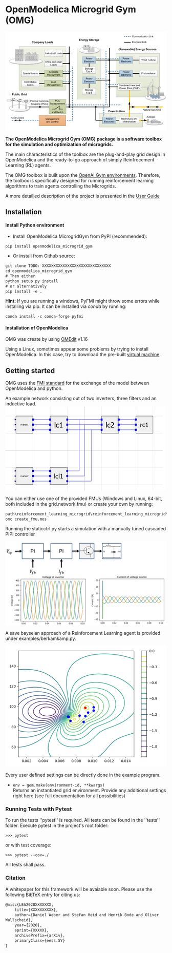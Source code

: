 # OpenModelica Microgrid Gym (OMG)
![](docs/pictures/microgrid.jpg)


__The OpenModelica Microgrid Gym (OMG) package is a software toolbox for the
simulation and optimization of microgrids.__ 

The main characteristics of the toolbox are the plug-and-play grid design in OpenModelica and the ready-to-go approach of simply Reinfrocement Learning (RL) agents. 

The OMG toolbox is built upon the [OpenAI Gym environments](https://gym.openai.com/). 
Therefore, the toolbox is specifically designed for running reinforcement 
learning algorithms to train agents controlling the Microgrids.

A more detailled description of the project is presented in the [User Guide](/user_guide/user_guide.html)

## Installation

#### Install Python environment
- Install OpenModelica MicrogridGym from PyPI (recommended):

```
pip install openmodelica_microgrid_gym
```

- Or install from Github source:

```
git clone TODO: XXXXXXXXXXXXXXXXXXXXXXXXXXXXXX 
cd openmodelica_microgrid_gym
# Then either
python setup.py install
# or alternatively
pip install -e .
```

**Hint:** If you are running a windows, PyFMI might throw some errors while installing via pip.
It can be installed via _conda_ by running:

```
conda install -c conda-forge pyfmi 
```

#### Installation of OpenModelica

OMG was create by using [OMEdit](https://openmodelica.org/download/download-windows) v1.16

Using a Linux, sometimes appear some problems by trying to install OpenModelica. In this case, try to download the pre-built [virtual machine](https://openmodelica.org/download/virtual-machine). 


## Getting started



OMG uses the [FMI standard](https://fmi-standard.org/) for the exchange of the model between OpenModelica and python.

An example network consisting out of two inverters, three filters and an inductive load.
![](docs/pictures/omedit.jpg)


You can either use one of the provided FMUs (Windows and Linux, 64-bit, both included in the grid.network.fmu) or create your own by running: 



```
path\reinforcement_learning_microgrid\reinforcement_learning_microgrid\fmu> omc create_fmu.mos
```
Running the staticctrl.py starts a simulation with a manually tuned cascaded PIPI controller

![](docs/pictures/control.jpg)

A save bayseian approach of a Reinforcement Learning agent is provided under examples/berkamkamp.py.

![](docs/pictures/kp_kp_J.png)

Every user defined settings can be directly done in the example program. 

* `env = gem.make(environment-id, **kwargs)`  
    Returns an instantiated grid environment. Provide any additional settings right here (see full documentation for all possibilities)

 

### Running Tests with Pytest
To run the tests ''pytest'' is required.
All tests can be found in the ''tests'' folder.
Execute pytest in the project's root folder:
```
>>> pytest
```
or with test coverage:
```
>>> pytest --cov=./
```
All tests shall pass.

### Citation
A whitepaper for this framework will be avaiable soon. Please use the following BibTeX entry for citing us:
```
@misc{LEA2020XXXXXXX,
    title={XXXXXXXXXX},
    author={Daniel Weber and Stefan Heid and Henrik Bode and Oliver Wallscheid},
    year={2020},
    eprint={XXXXX},
    archivePrefix={arXiv},
    primaryClass={eess.SY}
}
```